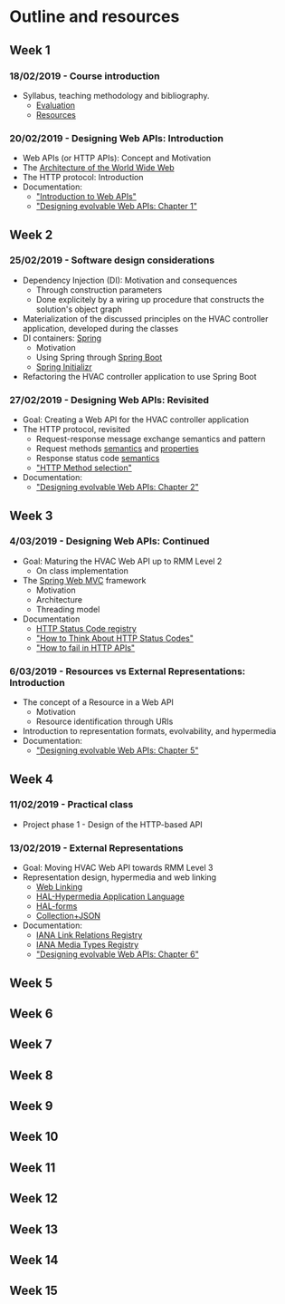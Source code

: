 # Outline and resources #

## Week 1
### 18/02/2019 - Course introduction
* Syllabus, teaching methodology and bibliography.
  * [Evaluation](https://github.com/isel-leic-daw/1819v-public/wiki/evaluation)
  * [Resources](https://github.com/isel-leic-daw/1819v-public/wiki/resources)

### 20/02/2019 - Designing Web APIs: Introduction
* Web APIs (or HTTP APIs): Concept and Motivation
* The [Architecture of the World Wide Web](https://www.w3.org/TR/webarch/)
* The HTTP protocol: Introduction
* Documentation:
  * ["Introduction to Web APIs"](https://github.com/isel-leic-daw/1819v-public/wiki/Web-APIs)
  * ["Designing evolvable Web APIs: Chapter 1"](https://www.oreilly.com/library/view/designing-evolvable-web/9781449337919/ch01.html)


## Week 2
### 25/02/2019 - Software design considerations
* Dependency Injection (DI): Motivation and consequences
  * Through construction parameters
  * Done explicitely by a wiring up procedure that constructs the solution's object graph 
* Materialization of the discussed principles on the HVAC controller application, developed during the classes
* DI containers: [Spring](https://docs.spring.io/spring/docs/current/spring-framework-reference/core.html#spring-core)
  * Motivation
  * Using Spring through [Spring Boot](https://docs.spring.io/spring-boot/docs/current/reference/htmlsingle/)
  * [Spring Initializr](https://start.spring.io/)
* Refactoring the HVAC controller application to use Spring Boot

### 27/02/2019 - Designing Web APIs: Revisited
* Goal: Creating a Web API for the HVAC controller application
* The HTTP protocol, revisited
  * Request-response message exchange semantics and pattern
  * Request methods [semantics](https://tools.ietf.org/html/rfc7231#section-4.3) and [properties](https://tools.ietf.org/html/rfc7231#section-4.2)
  * Response status code [semantics](https://tools.ietf.org/html/rfc7231#section-6)
  * ["HTTP Method selection"](https://github.com/isel-leic-daw/1819v-public/wiki/HTTP-method-selection)
* Documentation:
  * ["Designing evolvable Web APIs: Chapter 2"](https://www.oreilly.com/library/view/designing-evolvable-web/9781449337919/ch02.html)

## Week 3
### 4/03/2019 - Designing Web APIs: Continued
* Goal: Maturing the HVAC Web API up to RMM Level 2
  * On class implementation
* The [Spring Web MVC](https://docs.spring.io/spring/docs/current/spring-framework-reference/web.html) framework
  * Motivation
  * Architecture 
  * Threading model
* Documentation
  * [HTTP Status Code registry](http://www.iana.org/assignments/http-status-codes/http-status-codes.xhtml)
  * ["How to Think About HTTP Status Codes"](https://www.mnot.net/blog/2017/05/11/status_codes)
  * ["How to fail in HTTP APIs"](https://github.com/isel-leic-daw/1819v-public/wiki/How-to-fail-in-HTTP-APIs)

### 6/03/2019 - Resources vs External Representations: Introduction
* The concept of a Resource in a Web API
  * Motivation 
  * Resource identification through URIs
* Introduction to representation formats, evolvability, and hypermedia
* Documentation:
  * ["Designing evolvable Web APIs: Chapter 5"](https://www.oreilly.com/library/view/designing-evolvable-web/9781449337919/ch05.html)

## Week 4
### 11/02/2019 - Practical class
* Project phase 1 - Design of the HTTP-based API 
### 13/02/2019 - External Representations
* Goal: Moving HVAC Web API towards RMM Level 3
* Representation design, hypermedia and web linking
  * [Web Linking](https://tools.ietf.org/html/rfc5988)
  * [HAL-Hypermedia Application Language](https://tools.ietf.org/html/draft-kelly-json-hal-08)
  * [HAL-forms](https://rwcbook.github.io/hal-forms/)
  * [Collection+JSON](http://amundsen.com/media-types/collection/)
* Documentation:
  * [IANA Link Relations Registry](https://www.iana.org/assignments/link-relations/link-relations.xhtml)
  * [IANA Media Types Registry](https://www.iana.org/assignments/media-types/media-types.xhtml)
  * ["Designing evolvable Web APIs: Chapter 6"](https://www.oreilly.com/library/view/designing-evolvable-web/9781449337919/ch06.html)

## Week 5

## Week 6

## Week 7

## Week 8

## Week 9

## Week 10

## Week 11

## Week 12

## Week 13

## Week 14

## Week 15
